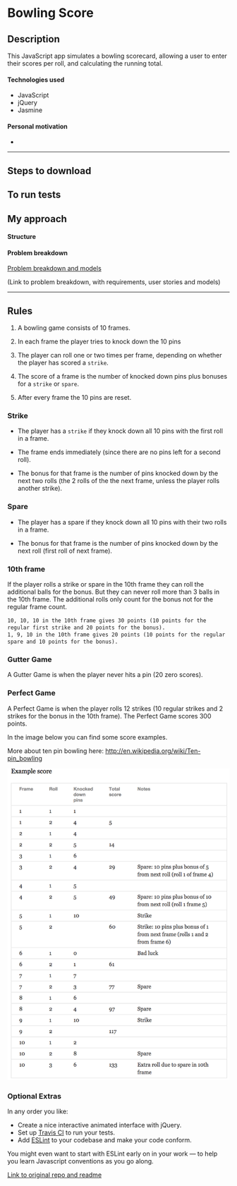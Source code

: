 Bowling Score
=============

## Description

This JavaScript app simulates a bowling scorecard, allowing a user to enter their scores per roll, and calculating the running total.


#### Technologies used

- JavaScript
- jQuery
- Jasmine


#### Personal motivation

- 


------

## Steps to download



## To run tests



## My approach




#### Structure




#### Problem breakdown

[Problem breakdown and models](https://github.com/mattTea/bowling-challenge/blob/master/problem/problem_breakdown.md)

(Link to problem breakdown, with requirements, user stories and models)





------

## Rules

1. A bowling game consists of 10 frames.

2. In each frame the player tries to knock down the 10 pins

3. The player can roll one or two times per frame, depending on whether the player has scored a `strike`.

4. The score of a frame is the number of knocked down pins plus bonuses for a `strike` or `spare`.

5. After every frame the 10 pins are reset.


### Strike

- The player has a `strike` if they knock down all 10 pins with the first roll in a frame.

- The frame ends immediately (since there are no pins left for a second roll).

- The bonus for that frame is the number of pins knocked down by the next two rolls (the 2 rolls of the the next frame, unless the player rolls another strike).


### Spare

- The player has a spare if they knock down all 10 pins with their two rolls in a frame.

- The bonus for that frame is the number of pins knocked down by the next roll (first roll of next frame).


<!-- Update beyond here -->

### 10th frame

If the player rolls a strike or spare in the 10th frame they can roll the additional balls for the bonus. But they can never roll more than 3 balls in the 10th frame. The additional rolls only count for the bonus not for the regular frame count.

    10, 10, 10 in the 10th frame gives 30 points (10 points for the regular first strike and 20 points for the bonus).
    1, 9, 10 in the 10th frame gives 20 points (10 points for the regular spare and 10 points for the bonus).

### Gutter Game

A Gutter Game is when the player never hits a pin (20 zero scores).

### Perfect Game

A Perfect Game is when the player rolls 12 strikes (10 regular strikes and 2 strikes for the bonus in the 10th frame). The Perfect Game scores 300 points.

In the image below you can find some score examples.

More about ten pin bowling here: http://en.wikipedia.org/wiki/Ten-pin_bowling

![Ten Pin Score Example](images/example_ten_pin_scoring.png)



### Optional Extras

In any order you like:

* Create a nice interactive animated interface with jQuery.
* Set up [Travis CI](https://travis-ci.org) to run your tests.
* Add [ESLint](http://eslint.org/) to your codebase and make your code conform.

You might even want to start with ESLint early on in your work — to help you
learn Javascript conventions as you go along.




[Link to original repo and readme](https://github.com/makersacademy/bowling-challenge)
